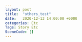 ```yaml
---
layout: post
title:  "others_test"
date:   2020-12-13 14:00:00 +0000
categories: Etc
Tags: Story Etc
SceneCode: []
---
```

